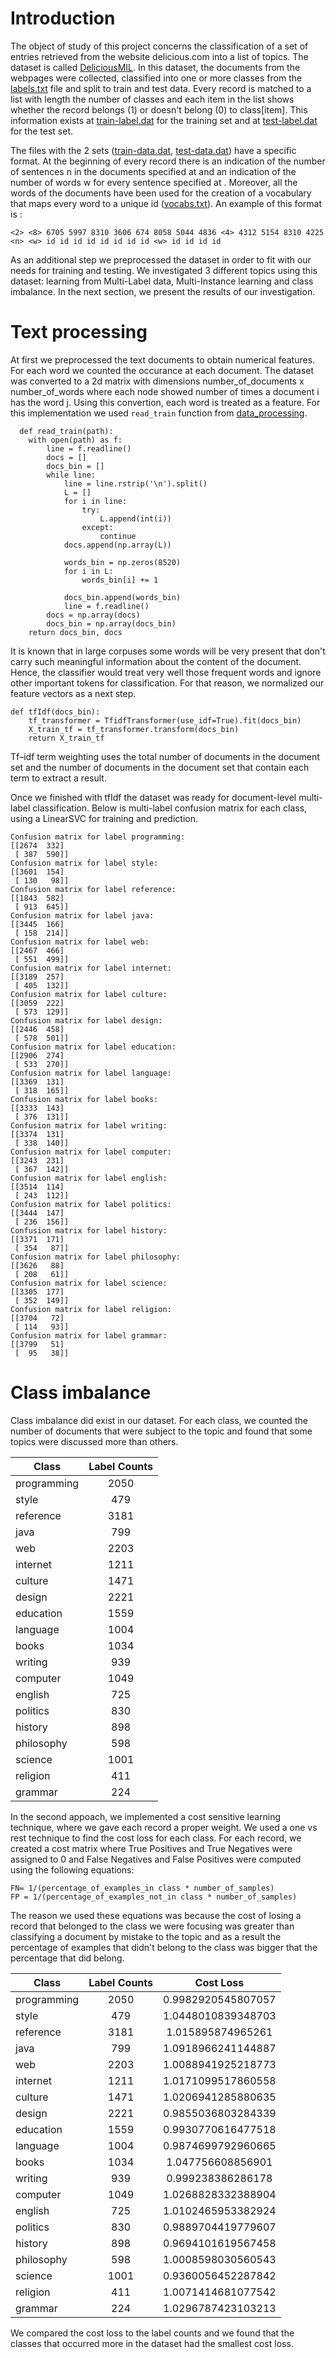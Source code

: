 # Introduction

The object of study of this project concerns the classification of a set of entries retrieved from the website delicious.com into a list of topics. The dataset is called [DeliciousMIL](https://archive.ics.uci.edu/ml/datasets/DeliciousMIL%3A+A+Data+Set+for+Multi-Label+Multi-Instance+Learning+with+Instance+Labels). In this dataset, the documents from the webpages were collected, classified into one or more classes from the [labels.txt](https://github.com/Eleni170/multi-delicious/blob/master/Data/labels.txt) file and split to train and test data. Every record is matched to a list with length the number of classes and each item in the list shows whether the record belongs (1) or doesn't belong (0) to class[item]. This information exists at [train-label.dat](https://github.com/Eleni170/multi-delicious/blob/master/Data/train-label.dat) for the training set and at [test-label.dat](https://github.com/Eleni170/multi-delicious/blob/master/Data/test-label.dat) for the test set.

The files with the 2 sets ([train-data.dat](https://github.com/Eleni170/multi-delicious/blob/master/Data/train-data.dat), [test-data.dat](https://github.com/Eleni170/multi-delicious/blob/master/Data/test-data.dat)) have a specific format. At the beginning of every record there is an indication of the number of sentences n in the documents specified at <n> and an indication of the number of words w for every sentence specified at <w>. Moreover, all the words of the documents have been used for the creation of a vocabulary that maps every word to a unique id ([vocabs.txt](https://github.com/Eleni170/multi-delicious/blob/master/Data/vocabs.txt)). An example of this format is :
  
    <2> <8> 6705 5997 8310 3606 674 8058 5044 4836 <4> 4312 5154 8310 4225
    <n> <w> id id id id id id id id <w> id id id id

As an additional step we preprocessed the dataset in order to fit with our needs for training and testing. We investigated 3 different topics using this dataset: learning from Multi-Label data, Multi-Instance learning and class imbalance. In the next section, we present the results of our investigation.

# Text processing

At first we preprocessed the text documents to obtain numerical features. For each word we counted the occurance at each document. The dataset was converted to a 2d matrix with dimensions number_of_documents x number_of_words where each node showed number of times a document i has the word j. Using this convertion, each word is treated as a feature. For this implementation we used ```read_train``` function from [data_processing](https://github.com/Eleni170/multi-delicious/blob/master/processing-text/data_processing.py).

```
  def read_train(path):
    with open(path) as f:
        line = f.readline()
        docs = []
        docs_bin = []
        while line:
            line = line.rstrip('\n').split()
            L = []
            for i in line:
                try:
                    L.append(int(i))
                except:
                    continue
            docs.append(np.array(L))

            words_bin = np.zeros(8520)
            for i in L:
                words_bin[i] += 1

            docs_bin.append(words_bin)
            line = f.readline()
        docs = np.array(docs)
        docs_bin = np.array(docs_bin)
    return docs_bin, docs
```

It is known that in large corpuses some words will be very present that don't carry such meaningful information about the content of the document. Hence, the classifier would treat very well those frequent words and ignore other important tokens for classification. For that reason, we normalized our feature vectors as a next step.

```
def tfIdf(docs_bin):
    tf_transformer = TfidfTransformer(use_idf=True).fit(docs_bin)
    X_train_tf = tf_transformer.transform(docs_bin)
    return X_train_tf
```

Tf–idf term weighting uses the total number of documents in the document set and the number of documents in the document set that contain each term to extract a result.

Once we finished with tfIdf the dataset was ready for document-level multi-label classification. Below is multi-label confusion matrix for each class, using a LinearSVC for training and prediction.

```
Confusion matrix for label programming:
[[2674  332]
 [ 387  590]]
Confusion matrix for label style:
[[3601  154]
 [ 130   98]]
Confusion matrix for label reference:
[[1843  582]
 [ 913  645]]
Confusion matrix for label java:
[[3445  166]
 [ 158  214]]
Confusion matrix for label web:
[[2467  466]
 [ 551  499]]
Confusion matrix for label internet:
[[3189  257]
 [ 405  132]]
Confusion matrix for label culture:
[[3059  222]
 [ 573  129]]
Confusion matrix for label design:
[[2446  458]
 [ 578  501]]
Confusion matrix for label education:
[[2906  274]
 [ 533  270]]
Confusion matrix for label language:
[[3369  131]
 [ 318  165]]
Confusion matrix for label books:
[[3333  143]
 [ 376  131]]
Confusion matrix for label writing:
[[3374  131]
 [ 338  140]]
Confusion matrix for label computer:
[[3243  231]
 [ 367  142]]
Confusion matrix for label english:
[[3514  114]
 [ 243  112]]
Confusion matrix for label politics:
[[3444  147]
 [ 236  156]]
Confusion matrix for label history:
[[3371  171]
 [ 354   87]]
Confusion matrix for label philosophy:
[[3626   88]
 [ 208   61]]
Confusion matrix for label science:
[[3305  177]
 [ 352  149]]
Confusion matrix for label religion:
[[3704   72]
 [ 114   93]]
Confusion matrix for label grammar:
[[3799   51]
 [  95   38]]
```

# Class imbalance

Class imbalance did exist in our dataset. For each class, we counted the number of documents that were subject to the topic and found that some topics were discussed more than others.

| Class | Label Counts |
| ------------- |:-------------:|
|programming | 2050 |
|style       | 479  |
|reference   | 3181 |
|java        | 799  |
|web         | 2203 |
|internet    | 1211 |
|culture     | 1471 |
|design      | 2221 |
|education   | 1559 |
|language    | 1004 |
|books       | 1034 |
|writing     | 939  |
|computer    | 1049 |
|english     | 725  |
|politics    | 830  |
|history     | 898  |
|philosophy  | 598  |
|science     | 1001 |
|religion    | 411  |
|grammar     | 224  |

In the second appoach, we implemented a cost sensitive learning technique, where we gave each record a proper weight. We used a one vs rest technique to find the cost loss for each class. For each record, we created a cost matrix where True Positives and True Negatives were assigned to 0 and False Negatives and False Positives were computed using the following equations:

```
FN= 1/(percentage_of_examples_in class * number_of_samples)
FP = 1/(percentage_of_examples_not_in class * number_of_samples)
```

The reason we used these equations was because the cost of losing a record that belonged to the class we were focusing was greater than classifying a document by mistake to the topic and as a result the percentage of examples that didn't belong to the class was bigger that the percentage that did belong.

| Class | Label Counts |Cost Loss |
| -------------|:-----------:|:-------------:|
|programming | 2050 |0.9982920545807057 |
|style       | 479  |1.0448010839348703 |
|reference   | 3181 |1.015895874965261  |
|java        | 799  |1.0918966241144887 |
|web         | 2203 |1.0088941925218773 |
|internet    | 1211 |1.0171099517860558 |
|culture     | 1471 |1.0206941285880635 |
|design      | 2221 |0.9855036803284339 |
|education   | 1559 |0.9930770616477518 |
|language    | 1004 |0.9874699792960665 |
|books       | 1034 |1.047756608856901  |
|writing     | 939  |0.999238386286178  |
|computer    | 1049 |1.0268828332388904 |
|english     | 725  |1.0102465953382924 |
|politics    | 830  |0.9889704419779607 |
|history     | 898  |0.9694101619567458 |
|philosophy  | 598  |1.0008598030560543 |
|science     | 1001 |0.9360056452287842 |
|religion    | 411  |1.0071414681077542 |
|grammar     | 224  |1.0296787423103213 |

We compared the cost loss to the label counts and we found that the classes that occurred more in the dataset had the smallest cost loss.

